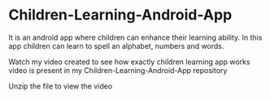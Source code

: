# Children-Learning-Android-App
It is an android app where children can enhance their learning ability. In this app children can learn to spell an alphabet, numbers and words.

Watch my video created to see how exactly children learning app works
video is present in my Children-Learning-Android-App repository

Unzip the file to view the video
